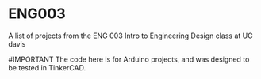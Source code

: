 # ENG003
A list of projects from the ENG 003 Intro to Engineering Design class at UC davis

#IMPORTANT
The code here is for Arduino projects, and was designed to be tested in TinkerCAD.
